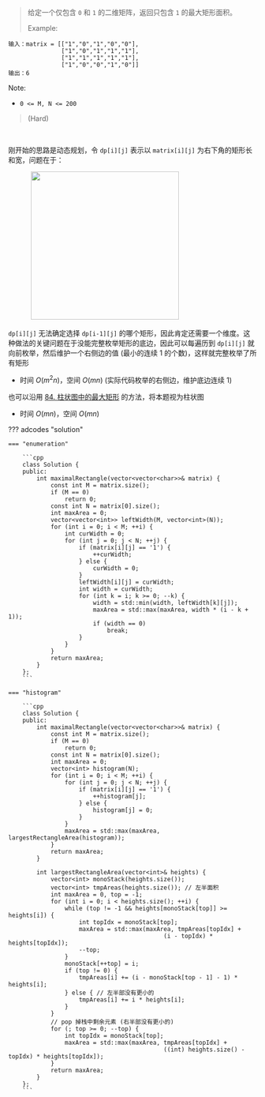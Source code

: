 <!-- prettier-ignore-start -->

> 给定一个仅包含 `0` 和 `1` 的二维矩阵，返回只包含 `1` 的最大矩形面积。 <br>
> 
> Example: 
>
```
输入：matrix = [["1","0","1","0","0"],
               ["1","0","1","1","1"],
               ["1","1","1","1","1"],
               ["1","0","0","1","0"]]
输出：6
```
Note:
>
-  `0 <= M, N <= 200`
>
>  (Hard)

<!-- prettier-ignore-end -->

<br>

刚开始的思路是动态规划，令 `dp[i][j]` 表示以 `matrix[i][j]` 为右下角的矩形长和宽，问题在于：

&emsp;&emsp;&emsp; <img src="../img/85-recs.png" width=300> <br>

`dp[i][j]` 无法确定选择 `dp[i-1][j]` 的哪个矩形，因此肯定还需要一个维度。这种做法的关键问题在于没能完整枚举矩形的底边，因此可以每遍历到 `dp[i][j]` 就向前枚举，然后维护一个右侧边的值 (最小的连续 1 的个数)，这样就完整枚举了所有矩形

-   时间 $O(m^2 n)$，空间 $O(mn)$ (实际代码枚举的右侧边，维护底边连续 1)

也可以沿用 <a href="../_leetcode/84/">84. 柱状图中的最大矩形</a> 的方法，将本题视为柱状图

-   时间 $O(mn)$，空间 $O(mn)$

??? adcodes "solution"

    === "enumeration"

        ```cpp
        class Solution {
        public:
            int maximalRectangle(vector<vector<char>>& matrix) {
                const int M = matrix.size();
                if (M == 0)
                    return 0;
                const int N = matrix[0].size();
                int maxArea = 0;
                vector<vector<int>> leftWidth(M, vector<int>(N));
                for (int i = 0; i < M; ++i) {
                    int curWidth = 0;
                    for (int j = 0; j < N; ++j) {
                        if (matrix[i][j] == '1') {
                            ++curWidth;
                        } else {
                            curWidth = 0;
                        }
                        leftWidth[i][j] = curWidth;
                        int width = curWidth;
                        for (int k = i; k >= 0; --k) {
                            width = std::min(width, leftWidth[k][j]);
                            maxArea = std::max(maxArea, width * (i - k + 1));
                            if (width == 0)
                                break;
                        }
                    }
                }
                return maxArea;
            }
        };
        ```

    === "histogram"

        ```cpp
        class Solution {
        public:
            int maximalRectangle(vector<vector<char>>& matrix) {
                const int M = matrix.size();
                if (M == 0)
                    return 0;
                const int N = matrix[0].size();
                int maxArea = 0;
                vector<int> histogram(N);
                for (int i = 0; i < M; ++i) {
                    for (int j = 0; j < N; ++j) {
                        if (matrix[i][j] == '1') {
                            ++histogram[j];
                        } else {
                            histogram[j] = 0;
                        }
                    }
                    maxArea = std::max(maxArea, largestRectangleArea(histogram));
                }
                return maxArea;
            }

            int largestRectangleArea(vector<int>& heights) {
                vector<int> monoStack(heights.size());
                vector<int> tmpAreas(heights.size()); // 左半面积
                int maxArea = 0, top = -1;
                for (int i = 0; i < heights.size(); ++i) {
                    while (top != -1 && heights[monoStack[top]] >= heights[i]) {
                        int topIdx = monoStack[top];
                        maxArea = std::max(maxArea, tmpAreas[topIdx] +
                                                (i - topIdx) * heights[topIdx]);
                        --top;
                    }
                    monoStack[++top] = i;
                    if (top != 0) {
                        tmpAreas[i] += (i - monoStack[top - 1] - 1) * heights[i];
                    } else { // 左半部没有更小的
                        tmpAreas[i] += i * heights[i];
                    }
                }
                // pop 掉栈中剩余元素 (右半部没有更小的)
                for (; top >= 0; --top) {
                    int topIdx = monoStack[top];
                    maxArea = std::max(maxArea, tmpAreas[topIdx] +
                                                ((int) heights.size() - topIdx) * heights[topIdx]);
                }
                return maxArea;
            }
        };
        ```
